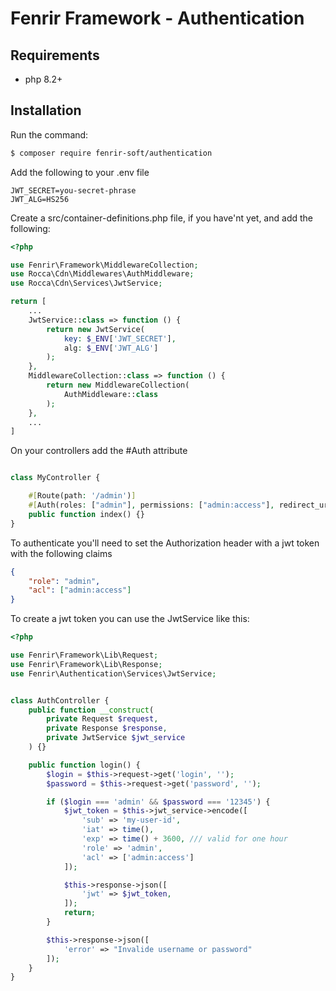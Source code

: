 # Fenrir Framework - Authentication

## Requirements

- php 8.2+

## Installation

Run the command:
```bash
$ composer require fenrir-soft/authentication
```

Add  the following to your .env file
```
JWT_SECRET=you-secret-phrase
JWT_ALG=HS256
```

Create a src/container-definitions.php file, if you have'nt yet, and add the following:
```php
<?php

use Fenrir\Framework\MiddlewareCollection;
use Rocca\Cdn\Middlewares\AuthMiddleware;
use Rocca\Cdn\Services\JwtService;

return [
    ...
    JwtService::class => function () {
        return new JwtService(
            key: $_ENV['JWT_SECRET'],
            alg: $_ENV['JWT_ALG']
        );
    },
    MiddlewareCollection::class => function () {
        return new MiddlewareCollection(
            AuthMiddleware::class
        );
    },
    ...
]

```
On your controllers add the #Auth attribute

```php

class MyController {

    #[Route(path: '/admin')]
    #[Auth(roles: ["admin"], permissions: ["admin:access"], redirect_url: "admin/login")]
    public function index() {}
}

```
To authenticate you'll need to set the Authorization header with a jwt token with the following claims
```json
{
    "role": "admin",
    "acl": ["admin:access"]
}
```
To create a jwt token you can use the JwtService like this:
```php
<?php

use Fenrir\Framework\Lib\Request;
use Fenrir\Framework\Lib\Response;
use Fenrir\Authentication\Services\JwtService;


class AuthController {
    public function __construct(
        private Request $request,
        private Response $response,
        private JwtService $jwt_service
    ) {}

    public function login() {
        $login = $this->request->get('login', '');
        $password = $this->request->get('password', '');

        if ($login === 'admin' && $password === '12345') {
            $jwt_token = $this->jwt_service->encode([
                'sub' => 'my-user-id',
                'iat' => time(),
                'exp' => time() + 3600, /// valid for one hour
                'role' => 'admin',
                'acl' => ['admin:access']
            ]);

            $this->response->json([
                'jwt' => $jwt_token,                
            ]);
            return;
        }

        $this->response->json([
            'error' => "Invalide username or password"
        ]);
    }
}